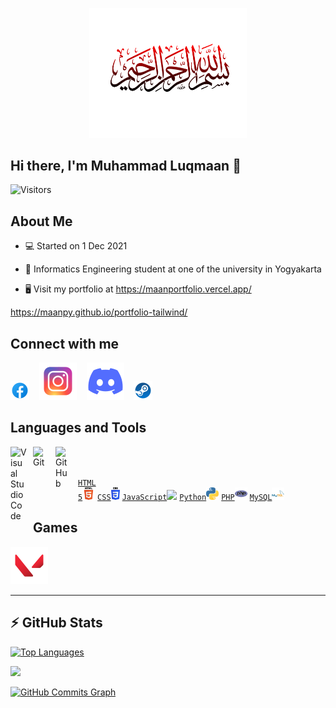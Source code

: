 <p align="center" width="100%">
   <a href="https://maanportfolio.vercel.app/"><img width="50%" src="img/bismillah.png"></a>
</p>
  
## Hi there, I'm Muhammad Luqmaan 👋 
![Visitors](https://visitor-badge.laobi.icu/badge?page_id=Maan-py.Maan-py)


<h2> About Me</h2>

- 💻 Started on 1 Dec 2021 

- 🎒 Informatics Engineering student at one of the university in Yogyakarta

- 🖥️ Visit my portfolio at
https://maanportfolio.vercel.app/

https://maanpy.github.io/portfolio-tailwind/

## Connect with me 

[![website](./img/facebook.png)](https://www.facebook.com/muhammad.luqmaan.75/)
&nbsp;&nbsp;
[![website](./img/instagram.svg)](https://www.instagram.com/muhammad.luqmaan_/)
&nbsp;&nbsp;
[![website](./img/discord.svg)](https://discord.gg/5srndgeNa8)
&nbsp;&nbsp;
[![website](./img/steam.png)](https://steamcommunity.com/id/MaanPy/)

## Languages and Tools 

[<img align="left" alt="Visual Studio Code" width="26px" src="https://cdn.jsdelivr.net/gh/devicons/devicon/icons/vscode/vscode-original.svg" style="padding-right:10px;" />][webdevplaylist]
[<img align="left" alt="Git" width="26px" src="https://cdn.jsdelivr.net/gh/devicons/devicon/icons/git/git-original.svg" style="padding-right:10px;" />][webdevplaylist]
[<img align="left" alt="GitHub" width="26px" src="https://user-images.githubusercontent.com/3369400/139447912-e0f43f33-6d9f-45f8-be46-2df5bbc91289.png" style="padding-right:10px;" />](https://github.com/Maan-py/)


</br>
</br>

<code><a href="https://www.w3.org/html/" target="_blank"><span>HTML 5</span><img height="20" src="https://raw.githubusercontent.com/WilloIzCitron/WilloIzCitron/447d57790bc691f7d3cfd303ee6826543d14d1e9/HTML5_Logo.svg"></a></code>
  <code><a href="https://www.w3schools.com/css/" target="_blank"><span>CSS</span><img height="20" src="https://github.com/WilloIzCitron/WilloIzCitron/blob/main/CSS3_logo_and_wordmark.svg.png"></a></code>
  <code><a href="https://developer.mozilla.org/en-US/docs/Web/JavaScript" target="_blank"><span>JavaScript</span><img height="20" src="https://upload.wikimedia.org/wikipedia/commons/thumb/6/6a/JavaScript-logo.png/600px-JavaScript-logo.png"></a></code>
   <code><a href="https://www.python.org" target="_blank"><span>Python</span><img height="20" src="https://raw.githubusercontent.com/WilloIzCitron/WilloIzCitron/447d57790bc691f7d3cfd303ee6826543d14d1e9/Python-logo-notext.svg"></a></code>
  <code><a href="https://www.php.net/" target="_blank"><span>PHP</span><img height="20" src="https://raw.githubusercontent.com/devicons/devicon/master/icons/php/php-original.svg"></a></code>
  <code><a href="https://www.mysql.com/" target="_blank"><span>MySQL</span><img height="20" src="https://raw.githubusercontent.com/devicons/devicon/master/icons/mysql/mysql-original-wordmark.svg"></a></code>

## Games 

[![website](./img/valorant1.svg)](https://steamcommunity.com/id/Maan69/)


---

## <summary>:zap: GitHub Stats</summary>

<a href="https://github.com/Maan-py" align="left"><img src="https://github-readme-stats.vercel.app/api/top-langs/?username=Maan-py&langs_count=10&title_color=0891b2&text_color=ffffff&icon_color=0891b2&bg_color=1c1917&hide_border=true&locale=en&custom_title=Top%20%Languages" alt="Top Languages" /></a>

<a href="http://www.github.com/Maan-py"><img src="https://github-readme-streak-stats.herokuapp.com/?user=Maan-py&stroke=ffffff&background=1c1917&ring=0891b2&fire=0891b2&currStreakNum=ffffff&currStreakLabel=0891b2&sideNums=ffffff&sideLabels=ffffff&dates=ffffff&hide_border=true" /></a>

<a href="http://www.github.com/Maan-py"><img src="https://activity-graph.herokuapp.com/graph?username=Maan-py&bg_color=1c1917&color=ffffff&line=0891b2&point=ffffff&area_color=1c1917&area=true&hide_border=true&custom_title=GitHub%20Commits%20Graph" alt="GitHub Commits Graph" /></a>


[website]: https://codeSTACKr.com
[course]: http://vsCodeHero.com
[twitter]: https://twitter.com/codeSTACKr
[youtube]: https://youtube.com/codeSTACKr
[instagram]: https://instagram.com/codeSTACKr
[linkedin]: https://linkedin.com/in/codeSTACKr
[webdevplaylist]: https://github.com/Maan-py/
[jsplaylist]: https://www.youtube.com/playlist?list=PLkwxH9e_vrALRJKu7wfXby3MKeflhTu6B
[cssplaylist]: https://www.youtube.com/playlist?list=PLkwxH9e_vrALSdvZuEh6gqQdmDoDIoqz4
[reactplaylist]: https://www.youtube.com/playlist?list=PLkwxH9e_vrAK4TdffpxKY3QGyHCpxFcQ0

